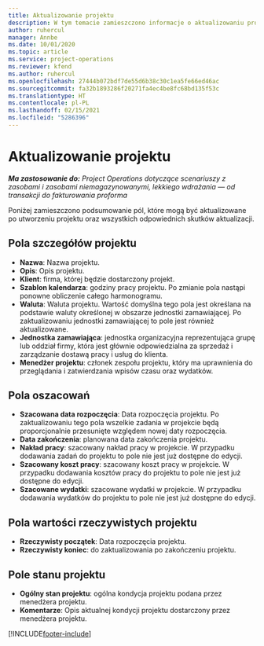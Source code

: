 ```yaml
---
title: Aktualizowanie projektu
description: W tym temacie zamieszczono informacje o aktualizowaniu projektu w Project Operations.
author: ruhercul
manager: Annbe
ms.date: 10/01/2020
ms.topic: article
ms.service: project-operations
ms.reviewer: kfend
ms.author: ruhercul
ms.openlocfilehash: 27444b072bdf7de55d6b38c30c1ea5fe66ed46ac
ms.sourcegitcommit: fa32b1893286f20271fa4ec4be8fc68bd135f53c
ms.translationtype: HT
ms.contentlocale: pl-PL
ms.lasthandoff: 02/15/2021
ms.locfileid: "5286396"
---
```

# <a name="update-a-project"></a>Aktualizowanie projektu

_**Ma zastosowanie do:** Project Operations dotyczące scenariuszy z zasobami i zasobami niemagazynowanymi, lekkiego wdrażania — od transakcji do fakturowania proforma_

Poniżej zamieszczono podsumowanie pól, które mogą być aktualizowane po utworzeniu projektu oraz wszystkich odpowiednich skutków aktualizacji.

## <a name="project-detail-fields"></a>Pola szczegółów projektu

- **Nazwa**: Nazwa projektu.
- **Opis**: Opis projektu.
- **Klient**: firma, której będzie dostarczony projekt.
- **Szablon kalendarza**: godziny pracy projektu. Po zmianie pola nastąpi ponowne obliczenie całego harmonogramu.
- **Waluta**: Waluta projektu. Wartość domyślna tego pola jest określana na podstawie waluty określonej w obszarze jednostki zamawiającej. Po zaktualizowaniu jednostki zamawiającej to pole jest również aktualizowane.
- **Jednostka zamawiająca**: jednostka organizacyjna reprezentująca grupę lub oddział firmy, która jest głównie odpowiedzialna za sprzedaż i zarządzanie dostawą pracy i usług do klienta. 
- **Menedżer projektu**: członek zespołu projektu, który ma uprawnienia do przeglądania i zatwierdzania wpisów czasu oraz wydatków.

## <a name="estimate-fields"></a>Pola oszacowań

- **Szacowana data rozpoczęcia**: Data rozpoczęcia projektu. Po zaktualizowaniu tego pola wszelkie zadania w projekcie będą proporcjonalnie przesunięte względem nowej daty rozpoczęcia.
- **Data zakończenia**: planowana data zakończenia projektu.
- **Nakład pracy**: szacowany nakład pracy w projekcie. W przypadku dodawania zadań do projektu to pole nie jest już dostępne do edycji.
- **Szacowany koszt pracy**: szacowany koszt pracy w projekcie. W przypadku dodawania kosztów pracy do projektu to pole nie jest już dostępne do edycji.
- **Szacowane wydatki**: szacowane wydatki w projekcie. W przypadku dodawania wydatków do projektu to pole nie jest już dostępne do edycji.

## <a name="project-actual-fields"></a>Pola wartości rzeczywistych projektu
- **Rzeczywisty początek**: Data rozpoczęcia projektu.
- **Rzeczywisty koniec**: do zaktualizowania po zakończeniu projektu.

## <a name="project-status-fields"></a>Pole stanu projektu

- **Ogólny stan projektu**: ogólna kondycja projektu podana przez menedżera projektu.
- **Komentarze**: Opis aktualnej kondycji projektu dostarczony przez menedżera projektu.



[!INCLUDE[footer-include](../includes/footer-banner.md)]